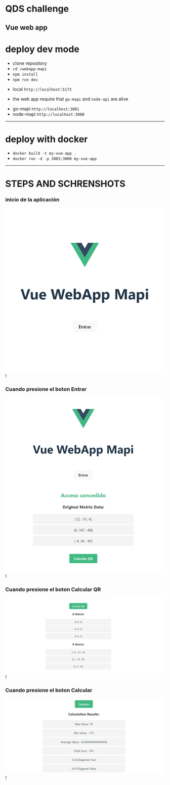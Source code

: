 # QDS challenge

## Vue web app

# deploy dev mode

* clone repository
* `cd /webapp-mapi`
* `npm install`
* `npm run dev`

- local `http://localhost:5173`

- the web app require that `go-mapi` and `node-api` are alive

* go-mapi `http://localhost:3001`
* node-mapi `http://localhost:3000`

<hr/>

# deploy with docker
* `docker build -t my-vue-app .`
* `docker run -d -p 3003:3000 my-vue-app`

<hr/>

# STEPS AND SCHRENSHOTS

### inicio de la aplicación
![alt text](./images/image1.png)!

### Cuando presione el boton Entrar
![alt text](./images/image2.png)!

### Cuando presione el boton Calcular QR
![alt text](./images/image3.png)!

### Cuando presione el boton Calcular
![alt text](./images/image4.png)!

